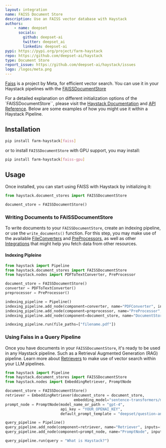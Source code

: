 ```yaml
---
layout: integration
name: FAISS Document Store
description: Use an FAISS vector database with Haystack
authors:
    - name: deepset
      socials:
        github: deepset-ai
        twitter: deepset_ai
        linkedin: deepset-ai
pypi: https://pypi.org/project/farm-haystack
repo: https://github.com/deepset-ai/haystack
type: Document Store
report_issue: https://github.com/deepset-ai/haystack/issues
logo: /logos/meta.png
---
```


[Faiss](https://github.com/facebookresearch/faiss#readme) is a project by Meta, for efficient vector search. You can use it in your Haystack pipelines with the [FAISSDocumentStore](https://docs.haystack.deepset.ai/docs/document_store#initialization)

For a detailed explanation on different initialization options of the `FAISSDocumentStore``, please visit the [Haystack Documentation](https://docs.haystack.deepset.ai/docs/document_store#initialization) and [API Reference](https://docs.haystack.deepset.ai/reference/document-store-api#faissdocumentstore). Below are some examples of how you might use it within a Haystack Pipeline.

## Installation

```bash
pip install farm-haystack[faiss]
```

or to install `FAISSDocumentStore` with GPU support, you may install:
```bash
pip install farm-haystack[faiss-gpu]
```

## Usage

Once installed, you can start using FAISS with Haystack by initializing it: 

```python
from haystack.document_stores import FAISSDocumentStore

document_store = FAISSDocumentStore()
```

### Writing Documents to FAISSDocumentStore

To write documents to your `FAISSDocumentStore`, create an indexing pipeline, or use the `write_documents()` function.
For this step, you may make use of the available [FileConverters](https://docs.haystack.deepset.ai/docs/file_converters) and [PreProcessors](https://docs.haystack.deepset.ai/docs/preprocessor), as well as other [Integrations](/integrations) that might help you fetch data from other resources.

#### Indexing Pipleine

```python
from haystack import Pipeline
from haystack.document_stores import FAISSDocumentStore
from haystack.nodes import PDFToTextConverter, PreProcessor

document_store = FAISSDocumentStore()
converter = PDFToTextConverter()
preprocessor = PreProcessor()

indexing_pipeline = Pipeline()
indexing_pipeline.add_node(component=converter, name="PDFConverter", inputs=["File"])
indexing_pipeline.add_node(component=preprocessor, name="PreProcessor", inputs=["PDFConverter"])
indexing_pipeline.add_node(component=document_store, name="DocumentStore", inputs=["PreProcessor"])

indexing_pipeline.run(file_paths=["filename.pdf"])
```

### Using Faiss in a Query Pipeline

Once you have documents in your `FAISSDocumentStore`, it's ready to be used in any Haystack pipeline. Such as a Retrieval Augmented Generation (RAG) pipeline. Learn more about [Retrievers](https://docs.haystack.deepset.ai/docs/retriever) to make use of vector search within your LLM pipelines.

```python
from haystack import Pipeline
from haystack.document_stores import FAISSDocumentStore
from haystack.nodes import EmbeddingRetriever, PromptNode

document_store = FAISSDocumentStore()
retriever = EmbeddingRetriever(document_store = document_store,
                               embedding_model="sentence-transformers/multi-qa-mpnet-base-dot-v1")
prompt_node = PromptNode(model_name_or_path = "gpt-4",
                         api_key = "YOUR_OPENAI_KEY",
                         default_prompt_template = "deepset/question-answering-with-references")

query_pipeline = Pipeline()
query_pipeline.add_node(component=retriever, name="Retriever", inputs=["Query"])
query_pipeline.add_node(component=prompt_node, name="PromptNode", inputs=["Retriever"])

query_pipeline.run(query = "What is Haystack?")
```